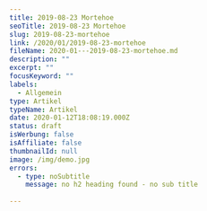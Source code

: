 ```yaml
---
title: 2019-08-23 Mortehoe
seoTitle: 2019-08-23 Mortehoe
slug: 2019-08-23-mortehoe
link: /2020/01/2019-08-23-mortehoe
fileName: 2020-01---2019-08-23-mortehoe.md
description: ""
excerpt: ""
focusKeyword: ""
labels:
  - Allgemein
type: Artikel
typeName: Artikel
date: 2020-01-12T18:08:19.000Z
status: draft
isWerbung: false
isAffiliate: false
thumbnailId: null
image: /img/demo.jpg
errors:
  - type: noSubtitle
    message: no h2 heading found - no sub title
  
---
```



  